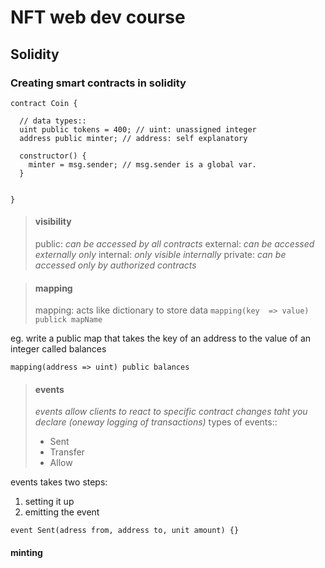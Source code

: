 # NFT web dev course

## Solidity

### Creating smart contracts in solidity

```solidity
contract Coin {

  // data types::
  uint public tokens = 400; // uint: unassigned integer
  address public minter; // address: self explanatory

  constructor() {
    minter = msg.sender; // msg.sender is a global var.
  }


}
```

> #### visibility
> public: _can be accessed by all contracts_
> external: _can be accessed externally only_
> internal: _only visible internally_
> private: _can be accessed only by authorized contracts_


> #### mapping
> mapping: acts like dictionary to store data
> `mapping(key  => value) publick mapName`

eg. write a public map that takes the key of an address to the value of an integer called balances
```solidity
mapping(address => uint) public balances
```

> #### events
> _events allow clients to react to specific contract changes taht you declare (oneway logging of transactions)_
> types of events::
> - Sent
> - Transfer
> - Allow

events takes two steps:
1. setting it up
2. emitting the event

```solidity
event Sent(adress from, address to, unit amount) {}
```

#### minting

